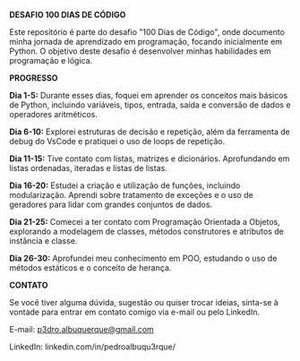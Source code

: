 **DESAFIO 100 DIAS DE CÓDIGO**

Este repositório é parte do desafio "100 Dias de Código", onde documento minha jornada de aprendizado em programação, focando inicialmente em Python. O objetivo deste desafio é desenvolver minhas habilidades em programação e lógica.

**PROGRESSO**

**Dia 1-5:** Durante esses dias, foquei em aprender os conceitos mais básicos de Python, incluindo variáveis, tipos, entrada, saída e conversão de dados e operadores aritméticos.

**Dia 6-10:** Explorei estruturas de decisão e repetição, além da ferramenta de debug do VsCode e pratiquei o uso de loops de repetição.

**Dia 11-15:** Tive contato com listas, matrizes e dicionários. Aprofundando em listas ordenadas, iteradas e listas de listas.

**Dia 16-20:** Estudei a criação e utilização de funções, incluindo modularização. Aprendi sobre tratamento de exceções e o uso de geradores para lidar com grandes conjuntos de dados.

**Dia 21-25:** Comecei a ter contato com Programação Orientada a Objetos, explorando a modelagem de classes, métodos construtores e atributos de instância e classe.

**Dia 26-30:** Aprofundei meu conhecimento em POO, estudando o uso de métodos estáticos e o conceito de herança.

**CONTATO**

Se você tiver alguma dúvida, sugestão ou quiser trocar ideias, sinta-se à vontade para entrar em contato comigo via e-mail ou pelo LinkedIn.

E-mail: p3dro.albuquerque@gmail.com

LinkedIn: linkedin.com/in/pedroalbuqu3rque/
